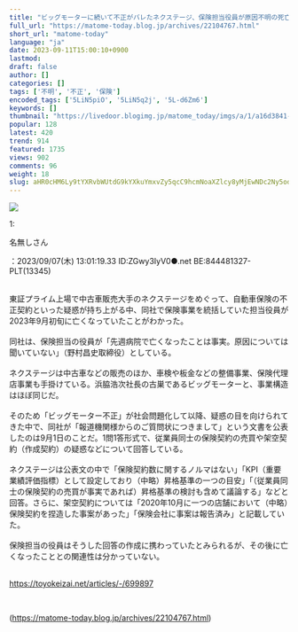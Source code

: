 ```yaml
---
title: "ビッグモーターに続いて不正がバレたネクステージ、保険担当役員が原因不明の死亡 : まとめトゥデイ"
full_url: "https://matome-today.blog.jp/archives/22104767.html"
short_url: "matome-today"
language: "ja"
date: 2023-09-11T15:00:10+0900
lastmod: 
draft: false
author: []
categories: []
tags: ['不明', '不正', '保険']
encoded_tags: ['5LiN5piO', '5LiN5q2j', '5L-d6Zm6']
keywords: []
thumbnail: "https://livedoor.blogimg.jp/matome_today/imgs/a/1/a16d3841-s.png"
popular: 128
latest: 420
trend: 914
featured: 1735
views: 902
comments: 96
weight: 18
slug: aHR0cHM6Ly9tYXRvbWUtdG9kYXkuYmxvZy5qcC9hcmNoaXZlcy8yMjEwNDc2Ny5odG1s
---
```


![](https://livedoor.blogimg.jp/matome_today/imgs/a/1/a16d3841-s.png)

<div><p>1: <p>名無しさん</p>：2023/09/07(木) 13:01:19.33 ID:ZGwy3IyV0●.net BE:844481327-PLT(13345)<br></p><p><br> 東証プライム上場で中古車販売大手のネクステージをめぐって、自動車保険の不正契約といった疑惑が持ち上がる中、同社で保険事業を統括していた担当役員が2023年9月初旬に亡くなっていたことがわかった。 <br> <br> 同社は、保険担当の役員が「先週病院で亡くなったことは事実。原因については聞いていない」（野村昌史取締役）としている。 <br> <br> ネクステージは中古車などの販売のほか、車検や板金などの整備事業、保険代理店事業も手掛けている。浜脇浩次社長の古巣であるビッグモーターと、事業構造はほぼ同じだ。 <br> <br> そのため「ビッグモーター不正」が社会問題化して以降、疑惑の目を向けられてきた中で、同社が「報道機関様からのご質問状につきまして」という文書を公表したのは9月1日のことだ。1問1答形式で、従業員同士の保険契約の売買や架空契約（作成契約）の疑惑などについて回答している。 <br> <br> ネクステージは公表文の中で「保険契約数に関するノルマはない」「KPI（重要業績評価指標）として設定しており（中略）昇格基準の一つの目安」「（従業員同士の保険契約の売買が事実であれば）昇格基準の検討も含めて議論する」などと回答。さらに、架空契約については「2020年10月に一つの店舗において（中略）保険契約を捏造した事案があった」「保険会社に事案は報告済み」と記載していた。 <br> <br> 保険担当の役員はそうした回答の作成に携わっていたとみられるが、その後に亡くなったこととの関連性は分かっていない。 <br> <br> </p><p align='center'> </p><a href='https://toyokeizai.net/articles/-/699897' target='_blank' title=''><p>https://toyokeizai.net/articles/-/699897 </p></a><br></div>

(https://matome-today.blog.jp/archives/22104767.html)
